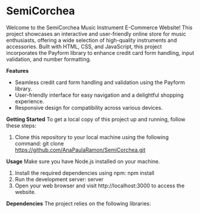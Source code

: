 ﻿# SemiCorchea
Welcome to the SemiCorchea Music Instrument E-Commerce Website! This project showcases an interactive and user-friendly online store for music enthusiasts, offering a wide selection of high-quality instruments and accessories. Built with HTML, CSS, and JavaScript, this project incorporates the Payform library to enhance credit card form handling, input validation, and number formatting.

**Features**
* Seamless credit card form handling and validation using the Payform library.
* User-friendly interface for easy navigation and a delightful shopping experience.
* Responsive design for compatibility across various devices.

**Getting Started**
To get a local copy of this project up and running, follow these steps:

1. Clone this repository to your local machine using the following command:
    git clone https://github.com/AnaPaulaRamon/SemiCorchea.git

**Usage**
Make sure you have Node.js installed on your machine.

1. Install the required dependencies using npm:
   npm install
2. Run the development server:
   server
3. Open your web browser and visit http://localhost:3000 to access the website.

**Dependencies**
The project relies on the following libraries:

```Payform: Used for credit card form handling, input validation, and number formatting.
